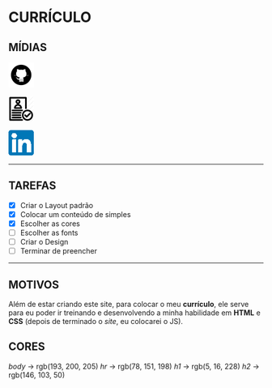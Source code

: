 # CURRÍCULO

## MÍDIAS

[![GitHub](./image/github50x50.png)](https://github.com/carvalhoh/)

[![Currículo](./image/curriculo50x50.png)](https://carvalhoh.github.io/site/)

[![LinkedIn](./image/linkedin50x50.png)](https://www.linkedin.com/in/carvalhohebert/)

***
## TAREFAS

- [x] Criar o Layout padrão
- [x] Colocar um conteúdo de simples
- [x] Escolher as cores
- [ ] Escolher as fonts
- [ ] Criar o Design
- [ ] Terminar de preencher
---

## MOTIVOS

Além de estar criando este site, para colocar o meu __currículo__, ele serve para eu poder ir treinando e desenvolvendo a minha habilidade em **HTML** e __CSS__ (depois de terminado o _site_, eu colocarei o JS).

## CORES

*body* -> rgb(193, 200, 205)
*hr* -> rgb(78, 151, 198)
_h1_ -> rgb(5, 16, 228)
_h2_ -> rgb(146, 103, 50)

